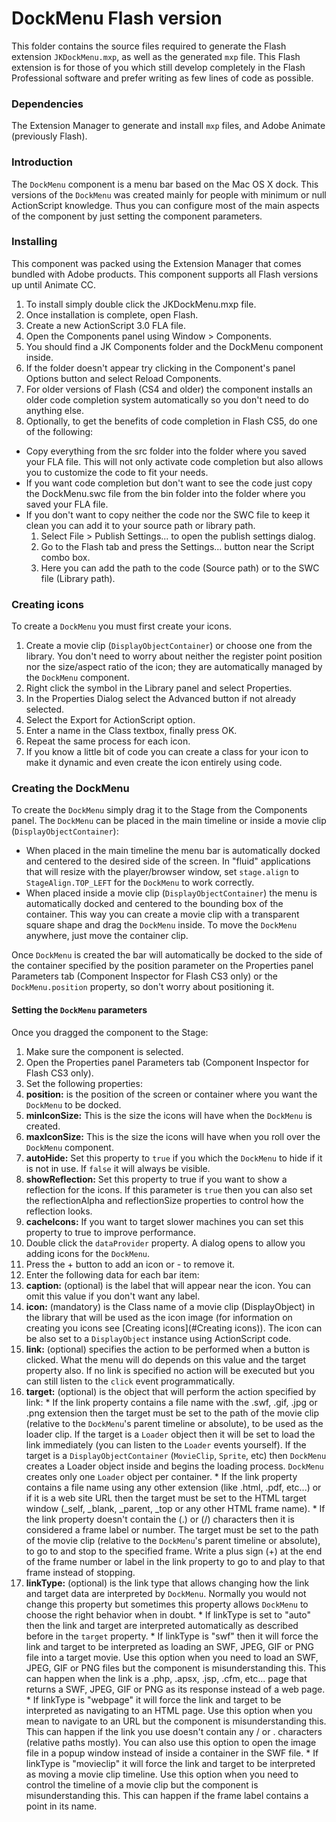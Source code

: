 # DockMenu Flash version
This folder contains the source files required to generate the Flash extension
`JKDockMenu.mxp`, as well as the generated `mxp` file. This Flash extension is for those
of you which still develop completely in the Flash Professional software and prefer
writing as few lines of code as possible.

### Dependencies
The Extension Manager to generate and install `mxp` files, and Adobe Animate (previously Flash).

### Introduction
The `DockMenu` component is a menu bar based on the Mac OS X dock. This versions of the `DockMenu` was
created mainly for people with minimum or null ActionScript knowledge. Thus you can configure most of
the main aspects of the component by just setting the component parameters.

### Installing
This component was packed using the Extension Manager that comes bundled with Adobe products.
This component supports all Flash versions up until Animate CC.

1. To install simply double click the JKDockMenu.mxp file.
1. Once installation is complete, open Flash.
1. Create a new ActionScript 3.0 FLA file.
1. Open the Components panel using Window > Components.
1. You should find a JK Components folder and the DockMenu component inside.
1. If the folder doesn't appear try clicking in the Component's panel Options button and select 
   Reload Components.
1. For older versions of Flash (CS4 and older) the component installs an older code completion 
   system automatically so you don't need to do anything else.
1. Optionally, to get the benefits of code completion in Flash CS5, do one of the following:
  * Copy everything from the src folder into the folder where you saved your FLA file. This will not only 
    activate code completion but also allows you to customize the code to fit your needs.
  * If you want code completion but don't want to see the code just copy the DockMenu.swc file from 
    the bin folder into the folder where you saved your FLA file.
  * If you don't want to copy neither the code nor the SWC file to keep it clean you can add it to 
    your source path or library path.
    1. Select File > Publish Settings... to open the publish settings dialog.
    1. Go to the Flash tab and press the Settings... button near the Script combo box.
    1. Here you can add the path to the code (Source path) or to the SWC file (Library path).

### Creating icons
To create a `DockMenu` you must first create your icons.

1. Create a movie clip (`DisplayObjectContainer`) or choose one from the library. 
   You don't need to worry about neither the register point position nor the size/aspect ratio of the icon;
   they are automatically managed by the `DockMenu` component.
1. Right click the symbol in the Library panel and select Properties.
1. In the Properties Dialog select the Advanced button if not already selected.
1. Select the Export for ActionScript option.
1. Enter a name in the Class textbox, finally press OK.
1. Repeat the same process for each icon.
1. If you know a little bit of code you can create a class for your icon to make it dynamic and even create the 
   icon entirely using code.

### Creating the DockMenu
To create the `DockMenu` simply drag it to the Stage from the Components panel. 
The `DockMenu` can be placed in the main timeline or inside a movie clip (`DisplayObjectContainer`):

* When placed in the main timeline the menu bar is automatically docked and centered to the desired side of the screen. 
  In "fluid" applications that will resize with the player/browser window, set `stage.align` to `StageAlign.TOP_LEFT` for 
  the `DockMenu` to work correctly.
* When placed inside a movie clip (`DisplayObjectContainer`) the menu is automatically docked and centered to the
  bounding box of the container. This way you can create a movie clip with a transparent square shape and drag the 
  `DockMenu` inside. To move the `DockMenu` anywhere, just move the container clip.

Once `DockMenu` is created the bar will automatically be docked to the side of the container specified 
by the position parameter on the Properties panel Parameters tab (Component Inspector for Flash CS3 only)
or the `DockMenu.position` property, so don't worry about positioning it.

#### Setting the `DockMenu` parameters
Once you dragged the component to the Stage:

1. Make sure the component is selected.
1. Open the Properties panel Parameters tab (Component Inspector for Flash CS3 only).
1. Set the following properties:
  1. **position:** is the position of the screen or container where you want the `DockMenu` to be docked.
  1. **minIconSize:** This is the size the icons will have when the `DockMenu` is created.
  1. **maxIconSize:** This is the size the icons will have when you roll over the `DockMenu` component.
  1. **autoHide:** Set this property to `true` if you which the `DockMenu` to hide if it is not in use. If 
     `false` it will always be visible.
  1. **showReflection:** Set this property to true if you want to show a reflection for the icons. If this 
     parameter is `true` then you can also set the reflectionAlpha and reflectionSize properties to control 
	 how the reflection looks.
  1. **cacheIcons:** If you want to target slower machines you can set this property to true
	   to improve performance.
1. Double click the `dataProvider` property. A dialog opens to allow you adding icons for the `DockMenu`.
1. Press the + button to add an icon or - to remove it.
1. Enter the following data for each bar item:
  1. **caption:** (optional) is the label that will appear near the icon. You can omit this value if you don't want any label.
  1. **icon:** (mandatory) is the Class name of a movie clip (DisplayObject) in the library that will be used
     as the icon image (for information on creating you icons see [Creating icons](#Creating icons)). 
     The icon can be also set to a `DisplayObject` instance using ActionScript code.
  1. **link:** (optional) specifies the action to be performed when a button is clicked. 
     What the menu will do depends on this value and the target property also. If no link is specified no 
     action will be executed but you can still listen to the `click` event programmatically.
  1. **target:** (optional) is the object that will perform the action specified by link:
    * If the link property contains a file name with the .swf, .gif, .jpg or .png extension then the target
      must be set to the path of the movie clip (relative to the `DockMenu`'s parent timeline or absolute), to be used 
      as the loader clip. If the target is a `Loader` object then it will be set to load the link immediately (you can listen to
      the `Loader` events yourself). If the target is a `DisplayObjectContainer` (`MovieClip`, `Sprite`, etc) then `DockMenu` 
	  creates a Loader object inside and begins the loading process. `DockMenu` creates only one `Loader` object per container.
    * If the link property contains a file name using any other extension (like .html, .pdf, etc...) or if it is a web
      site URL then the target must be set to the HTML target window (_self, _blank, _parent, _top 
      or any other HTML frame name).
    * If the link property doesn't contain the (.) or (/) characters then it is considered a frame label or number. 
      The target must be set to the path of the movie clip (relative to the `DockMenu`'s parent timeline or absolute), to go to
      and stop to the specified frame. Write a plus sign (+) at the end of the frame number or label in the link property to go to 
      and play to that frame instead of stopping.
  1. **linkType:** (optional) is the link type that allows changing how the link and target data are interpreted 
     by `DockMenu`. Normally you would not change this property but sometimes this property allows `DockMenu` to 
     choose the right behavior when in doubt.
    * If linkType is set to "auto" then the link and target are interpreted automatically as described before in the `target` property.
    * If linkType is "swf" then it will force the link and target to be interpreted as loading an SWF, JPEG, GIF or PNG 
      file into a target movie. Use this option when you need to load an SWF, JPEG, GIF or PNG files but the component 
      is misunderstanding this. This can happen when the link is a .php, .apsx, .jsp, .cfm, etc... page that returns a 
      SWF, JPEG, GIF or PNG as its response instead of a web page.
    * If linkType is "webpage" it will force the link and target to be interpreted as navigating to an HTML page. 
      Use this option when you mean to navigate to an URL but the component is misunderstanding this. This can happen if the 
      link you use doesn't contain any / or . characters (relative paths mostly). You can also use this option to open the 
      image file in a popup window instead of inside a container in the SWF file.
    * If linkType is "movieclip" it will force the link and target to be interpreted as moving a movie clip timeline. 
      Use this option when you need to control the timeline of a movie clip but the component is misunderstanding this. 
      This can happen if the frame label contains a point in its name.